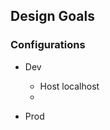 ## Design Goals ##

### Configurations ###
  
  - Dev
    - Host localhost
    -     
        
  - Prod
    